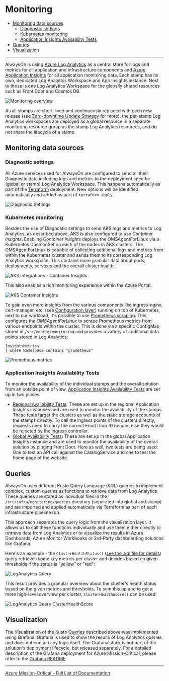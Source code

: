 # Monitoring

- [Monitoring data sources](#monitoring-data-sources)
  - [Diagnostic settings](#diagnostic-settings)
  - [Kubernetes monitoring](#kubernetes-monitoring)
  - [Application Insights Availability Tests](#application-insights-availability-tests)
- [Queries](#queries)
- [Visualization](#visualization)

---

AlwaysOn is using [Azure Log Analytics](https://docs.microsoft.com/azure/azure-monitor/logs/log-analytics-overview) as a central store for logs and metrics for all application and infrastructure components and [Azure Application Insights](https://docs.microsoft.com/azure/azure-monitor/app/app-insights-overview) for all application monitoring data. Each stamp has its own, dedicated Log Analytics Workspace and App Insights instance. Next to those is one Log Analytics Workspace for the globally shared resources such as Front Door and Cosmos DB.

![Monitoring overview](/docs/media/MonitoringOverview.png)

As all stamps are short-lived and continuously replaced with each new release (see [Zero-downtime Update Strategy](./DeployAndTest-DevOps-Zero-Downtime-Update-Strategy.md) for more), the per-stamp Log Analytics workspaces are deployed as a global resource in a separate monitoring resource group as the stamp Log Analytics resources, and do not share the lifecycle of a stamp.

## Monitoring data sources

### Diagnostic settings

All Azure services used for AlwaysOn are configured to send all their Diagnostic data including logs and metrics to the deployment specific (global or stamp) Log Analytics Workspace. This happens automatically as part of the [Terraform](/src/infra/README.md#infrastructure) deployment. New options will be identified automatically and added as part of `terraform apply`.

![Diagnostic Settings](/docs/media/Monitoring1DiagnosticSettings.png)

### Kubernetes monitoring

Besides the use of Diagnostic settings to send AKS logs and metrics to Log Analytics, as described above, AKS is also configured to use _Container Insights_. Enabling _Container Insights_ deploys the OMSAgentForLinux via a Kubernetes DaemonSet on each of the nodes in AKS clusters. The OMSAgentForLinux is capable of collecting additional logs and metrics from within the Kubernetes cluster and sends them to its corresponding Log Analytics workspace. This contains more granular data about pods, deployments, services and the overall cluster health.

![AKS Integrations - Container Insights](/docs/media/Monitoring2AKSIntegrations.png)

This also enables a rich monitoring experience within the Azure Portal.

![AKS Container Insights](/docs/media/Monitoring2AKSInsights.png)

To gain even more insights from the various components like ingress-nginx, cert-manager, etc. (see [Configuration layer](/src/config/README.md)) running on top of Kubernetes, next to our workload, it's possible to use [Prometheus scraping](https://docs.microsoft.com/azure/azure-monitor/containers/container-insights-prometheus-integration). This configures the _OMSAgentForLinux_ to scrape Prometheus metrics from various endpoints within the cluster. This is done via a specific ConfigMap stored in `/src/config/monitoring` and provides a variety of additional data points stored in Log Analytics:

```kql
InsightsMetrics
| where Namespace contains "prometheus"
```

![Prometheus metrics](/docs/media/Monitoring2AKSPrometheus.png)

### Application Insights Availability Tests

To monitor the availability of the individual stamps and the overall solution from an outside point of view, [Application Insights Availability Tests](https://docs.microsoft.com/azure/azure-monitor/app/availability-overview) are set up in two places:

- [Regional Availability Tests](/src/infra/workload/releaseunit/modules/stamp/monitoring_webtests.tf): These are set up in the regional Application Insights instances and are used to monitor the availability of the stamps. These tests target the clusters as well as the static storage accounts of the stamps directly. To call the ingress points of the clusters directly, requests need to carry the correct Front Door ID header, else they would be rejected by the ingress controller.
- [Global Availability Tests](/src/infra/workload/globalresources/monitoring_webtests.tf): These are set up in the global Application Insights instance and are used to monitor the availability of the overall solution by pinging Front Door. Here as well, two tests are being used: One to test an API call against the CatalogService and one to test the home page of the website.

## Queries

AlwaysOn uses different Kusto Query Language (KQL) queries to implement complex, custom queries as functions to retrieve data from Log Analytics. These queries are stored as individual files in the `/src/infra/monitoring/queries` directory (separated into global and stamp) and are imported and applied automatically via Terraform as part of each infrastructure pipeline run.

This approach separates the query logic from the visualization layer. It allows us to call these functions individually and use them either directly to retrieve data from Log Analytics or to visualize the results in Azure Dashboards, Azure Monitor Workbooks or 3rd-Party dashboarding solutions like Grafana.

Here's an example - the `ClusterHealthStatus()` ([see the .kql file for details](/src/infra/monitoring/queries/stamp/ClusterHealthScore.kql)) query retrieves some key metrics per cluster and decides based on given thresholds if the status is "yellow" or "red":

![LogAnalytics Query](/docs/media/Monitoring3.png)

This result provides a granular overview about the cluster's health status based on the given metrics and thresholds. To sum this up and to get a more high-level overview per cluster, `ClusterHealthScore()` can be used:

![LogAnalytics Query ClusterHealthScore](/docs/media/Monitoring4.png)

## Visualization

The Visualization of the Kusto [Queries](#Queries) described above was implemented using Grafana. Grafana is used to show the results of Log Analytics queries and does not contain any logic itself. The Grafana stack is not part of the solution's deployment lifecycle, but released separately. For a detailed description of the Grafana deployment for Azure Mission-Critical, please refer to the [Grafana README](/src/infra/monitoring/grafana/README.md).

---

[Azure Mission-Critical - Full List of Documentation](/docs/README.md)
